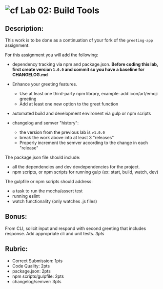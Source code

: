 ![cf](http://i.imgur.com/7v5ASc8.png)  Lab 02: Build Tools
===

## Description:

This work is to be done as a continuation of your fork of the `greeting-app` assignment.

For this assignment you will add the following:
  * dependency tracking via npm and package.json. 
  __Before coding this lab, first create version `1.0.0` and commit so you have a baseline for CHANGELOG.md__
  * Enhance your greeting features. 
    * Use at least one third-party npm library, example: add icon/art/emoji greeting
    * Add at least one new option to the greet function

  * automated build and development environent via gulp or npm scripts
  * changelog and semver "history":
    * the version from the previous lab is `v1.0.0`
    * break the work above into at least 3 "releases"
    * Properly increment the semver according to the change in each "release"

The package.json file should include:
  * all the dependencies and dev devdependencies for the project.
  * npm scripts, or npm scripts for running gulp (ex: start, build, watch, dev)

The gulpfile or npm scripts should address:
  * a task to run the mocha/assert test
  * running eslint
  * watch functionality (only watches .js files)

## Bonus:  
From CLI, solicit input and respond with second greeting that includes response. Add appropriate cli and unit tests. *3pts*

## Rubric:

* Correct Submission: 1pts
* Code Quality: 2pts
* package.json: 2pts
* npm scripts/gulpfile: 2pts
* changelog/semver: 3pts
